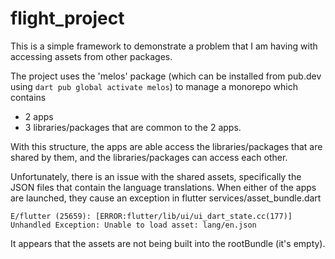 # flight_project

This is a simple framework to demonstrate a problem that I am having with accessing assets from other packages.

The project uses the 'melos' package (which can be installed from pub.dev using `dart pub global activate melos`) to manage a monorepo which contains
- 2 apps
- 3 libraries/packages that are common to the 2 apps.

With this structure, the apps are able access the libraries/packages that are shared by them, and the libraries/packages can access each other.

Unfortunately, there is an issue with the shared assets, specifically the JSON files that contain the language translations.
When either of the apps are launched, they cause an exception in flutter services/asset_bundle.dart

`E/flutter (25659): [ERROR:flutter/lib/ui/ui_dart_state.cc(177)] Unhandled Exception: Unable to load asset: lang/en.json`

It appears that the assets are not being built into the rootBundle (it's empty).
